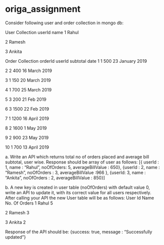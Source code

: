 # origa_assignment

Consider following user and order collection in mongo db: 

User Collection 
userId name
1 Rahul

2 Ramesh

3 Ankita


Order Collection
orderId userId subtotal date
1 1 500 23 January 2019

2 2 400 16 March 2019

3 1 150 20 March 2019

4 1 700 25 March 2019

5 3 200 21 Feb 2019

6 3 1500 22 Feb 2019

7 1 1200 16 April 2019

8 2 1600 1 May 2019

9 2 900 23 May 2019

10 1 700 13 April 2019


a. Write an API which returns total no of orders placed and average bill subtotal,  user wise. Response should be array of user as follows: 
[{ userId : 1, name : “Rahul”, noOfOrders: 5, averageBillValue : 650}, 
{userId : 2, name : “Ramesh”, noOfOrders : 3, averageBillValue :966 }, 
{userId: 3, name : “Ankita”, noOfOrders : 2, averageBillValue : 850}] 

b. A new key is created in user table (noOfOrders) with default value 0, write an API  to update it, with its correct value for all users respectively. After calling your API  the new User table will be as follows: 
User Id Name No. Of Orders
1 Rahul 5

2 Ramesh 3

3 Ankita 2


Response of the API should be: {success: true, message : “Successfully updated”}
